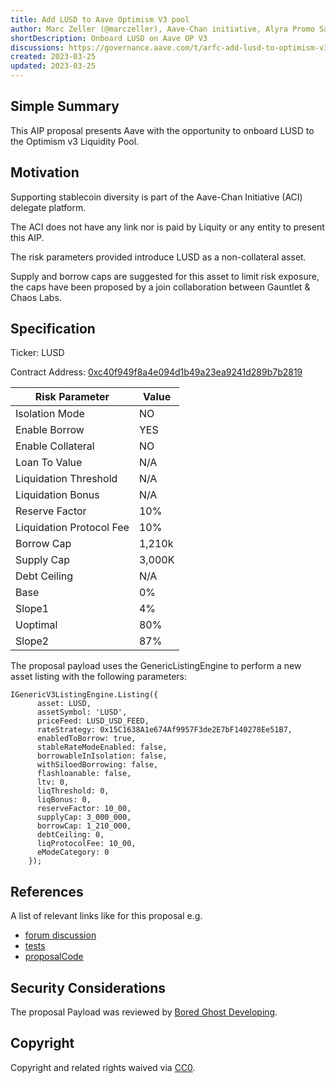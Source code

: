```yaml
---
title: Add LUSD to Aave Optimism V3 pool
author: Marc Zeller (@marczeller), Aave-Chan initiative, Alyra Promo Satoshi
shortDescription: Onboard LUSD on Aave OP V3
discussions: https://governance.aave.com/t/arfc-add-lusd-to-optimism-v3-market/12113
created: 2023-03-25
updated: 2023-03-25
---
```


## Simple Summary
This AIP proposal presents Aave with the opportunity to onboard LUSD to the Optimism v3 Liquidity Pool.

## Motivation
Supporting stablecoin diversity is part of the Aave-Chan Initiative (ACI) delegate platform.

The ACI does not have any link nor is paid by Liquity or any entity to present this AIP.

The risk parameters provided introduce LUSD as a non-collateral asset.

Supply and borrow caps are suggested for this asset to limit risk exposure, the caps have been proposed by a join collaboration between Gauntlet & Chaos Labs.

## Specification

Ticker: LUSD

Contract Address: [0xc40f949f8a4e094d1b49a23ea9241d289b7b2819](https://optimistic.etherscan.io/address/0xc40f949f8a4e094d1b49a23ea9241d289b7b2819)

|Risk Parameter|Value|
| --- | --- |
|Isolation Mode|NO|
|Enable Borrow|YES|
|Enable Collateral|NO|
|Loan To Value|N/A|
|Liquidation Threshold|N/A|
|Liquidation Bonus|N/A|
|Reserve Factor|10%|
|Liquidation Protocol Fee|10%|
|Borrow Cap|1,210k|
|Supply Cap|3,000K|
|Debt Ceiling|N/A|
|Base|0%|
|Slope1|4%|
|Uoptimal|80%|
|Slope2|87%|

The proposal payload uses the GenericListingEngine to perform a new asset listing with the following parameters:

```solidity
IGenericV3ListingEngine.Listing({
      asset: LUSD,
      assetSymbol: 'LUSD',
      priceFeed: LUSD_USD_FEED,
      rateStrategy: 0x15C1638A1e674Af9957F3de2E7bF140278Ee51B7,
      enabledToBorrow: true,
      stableRateModeEnabled: false,
      borrowableInIsolation: false,
      withSiloedBorrowing: false,
      flashloanable: false,
      ltv: 0,
      liqThreshold: 0,
      liqBonus: 0,
      reserveFactor: 10_00,
      supplyCap: 3_000_000,
      borrowCap: 1_210_000,
      debtCeiling: 0,
      liqProtocolFee: 10_00,
      eModeCategory: 0
    });
```

## References

A list of relevant links like for this proposal e.g.

- [forum discussion](https://governance.aave.com/t/arfc-add-lusd-to-optimism-v3-market/12113)
- [tests](https://github.com/bgd-labs/aave-v3-crosschain-listing-template/blob/master/src/test/optimism/AaveV3OPLUSDPayloadTest.t.sol)
- [proposalCode](https://github.com/bgd-labs/aave-v3-crosschain-listing-template/blob/master/src/contracts/optimism/AaveV3OptLUSDPayload.sol)

## Security Considerations

The proposal Payload was reviewed by [Bored Ghost Developing](https://bgdlabs.com/).

## Copyright

Copyright and related rights waived via [CC0](https://creativecommons.org/publicdomain/zero/1.0/).
